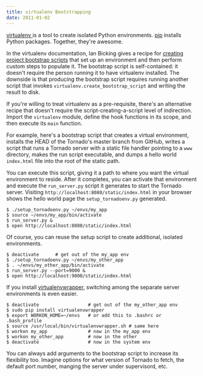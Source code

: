 ```yaml
---
title: virtualenv Bootstrapping
date: 2011-01-02
---
```


<a href="http://virtualenv.openplans.org/">virtualenv </a>is a tool to create isolated Python environments. <a href="http://pip.openplans.org/">pip</a> installs Python packages. Together, they're awesome.

In the virtualenv documentation, Ian Bicking gives a recipe for <a href="http://virtualenv.openplans.org/#creating-your-own-bootstrap-scripts"> creating project bootstrap scripts</a> that set up an environment and then perform custom steps to populate it. The bootstrap script is self-contained: it doesn't require the person running it to have virtualenv installed. The downside is that producing the bootstrap script requires running another script that invokes `virtualenv.create_bootstrap_script` and writing the result to disk.

If you're willing to treat virtualenv as a pre-requisite, there's an alternative recipe that doesn't require the script-creating-a-script level of indirection. Import the `virtualenv` module, define the hook functions in its scope, and then execute its `main` function.

For example, here's a bootstrap script that creates a virtual environment, installs the HEAD of the Tornado's master branch from GitHub, writes a script that runs a Tornado server with a static file handler pointing to a `www` directory, makes the run script executable, and dumps a hello world `index.html` file into the root of the static path.

<script src="https://gist.github.com/763048.js"> </script>

You can execute this script, giving it a path to where you want the virtual environment to reside. After it completes, you can activate that environment and execute the `run_server.py` script it generates to start the Tornado server. Visiting `http://localhost:8080/static/index.html` in your browser shows the hello world page the `setup_tornadoenv.py` generated.

```
$ ./setup_tornadoenv.py ~/envs/my_app
$ source ~/envs/my_app/bin/activate
$ run_server.py &
$ open http://localhost:8080/static/index.html
```

Of course, you can reuse the setup script to create additional, isolated environments.

```
$ deactivate      # get out of the my_app env
$ ./setup_tornadoenv.py ~/envs/my_other_app
$ . ~/envs/my_other_app/bin/activate
$ run_server.py --port=9000 &
$ open http://localhost:9000/static/index.html
```

If you install <a href="http://www.doughellmann.com/projects/virtualenvwrapper/">virtualenvwrapper</a>, switching among the separate server environments is even easier.

```
$ deactivate                  # get out of the my_other_app env
$ sudo pip install virtualenvwrapper
$ export WORKON_HOME=~/envs   # or add this to .bashrc or .bash_profile
$ source /usr/local/bin/virtualenvwrapper.sh # same here
$ workon my_app               # now in the my_app env
$ workon my_other_app         # now in the other
$ deactivate                  # now in the system env
```

You can always add arguments to the bootstrap script to increase its flexibility too. Imagine options for what version of Tornado to fetch, the default port number, manging the server under supervisord, etc.
